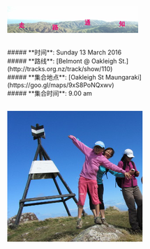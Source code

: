 ![skyline](_images/skyline2.png)

<br/>
##### **时间**: Sunday 13 March 2016
<br/>
##### **路线**: [Belmont @ Oakleigh St.](http://tracks.org.nz/track/show/110)
<br/>
##### **集合地点**: [Oakleigh St Maungaraki](https://goo.gl/maps/9xS8PoNQxwv)
<br/>
##### **集合时间**: 9.00 am 

<br/>
<br/>



![trig1](_images/trig1.JPG)
